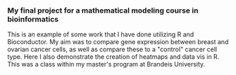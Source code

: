### My final project for a mathematical modeling course in bioinformatics

This is an example of some work that I have done utilizing R and Bioconductor. 
My aim was to compare gene expression between breast and ovarian cancer cells, 
as well as compare these to a "control" cancer cell type.
Here I also demonstrate the creation of heatmaps and data vis in R.
This was a class within my master's program at Brandeis University.
